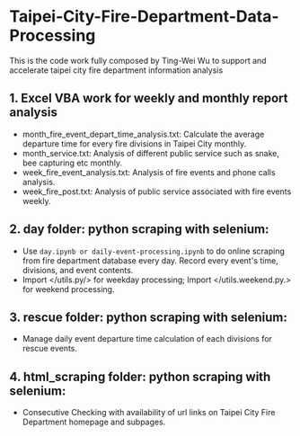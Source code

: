 # Taipei-City-Fire-Department-Data-Processing
This is the code work fully composed by Ting-Wei Wu to support and accelerate taipei city fire department information analysis

## 1. Excel VBA work for weekly and monthly report analysis
* month_fire_event_depart_time_analysis.txt: Calculate the average departure time for every fire divisions in Taipei City monthly. <br>
* month_service.txt: Analysis of different public service such as snake, bee capturing etc monthly. <br>
* week_fire_event_analysis.txt: Analysis of fire events and phone calls analysis. <br>
* week_fire_post.txt: Analysis of public service associated with fire events weekly. <br>

## 2. day folder: python scraping with selenium:
* Use `day.ipynb or daily-event-processing.ipynb` to do online scraping from fire department database every day. Record every event's time, divisions, and event contents. <br>
* Import </utils.py/> for weekday processing; Import </utils.weekend.py.> for weekend processing. <br>

## 3. rescue folder: python scraping with selenium:
* Manage daily event departure time calculation of each divisions for rescue events.

## 4. html_scraping folder: python scraping with selenium:
* Consecutive Checking with availability of url links on Taipei City Fire Department homepage and subpages.
